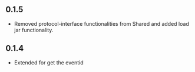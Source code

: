 ## 0.1.5
- Removed protocol-interface functionalities from Shared and added load jar functionality.

## 0.1.4
- Extended for get the eventid 
